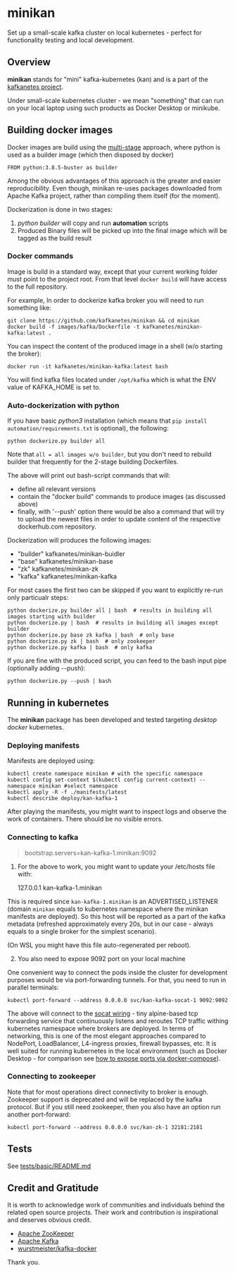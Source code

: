 # minikan

Set up a small-scale kafka cluster on local kubernetes - perfect for functionality testing and local development.

## Overview

**minikan** stands for "mini" kafka-kubernetes (kan) and is a part of the [kafkanetes project](https://github.com/kafkanetes/).

Under small-scale kubernetes cluster - we mean "something" that can run on your local laptop using such products as Docker Desktop or minikube.

## Building docker images

Docker images are build using the [multi-stage](https://docs.docker.com/develop/develop-images/multistage-build/) approach, where python is used as a builder image (which then disposed by docker)

	FROM python:3.8.5-buster as builder
	
Among the obvious advantages of this approach is the greater and easier reproducibility. Even though, minikan re-uses packages downloaded from Apache Kafka project, rather than compiling them itself (for the moment).

Dockerization is done in two stages:

1. *python builder* will copy and run **automation** scripts
2. Produced Binary files will be picked up into the final image which will be tagged as the build result


### Docker commands

Image is build in a standard way, except that your current working folder must point to the project root. From that level `docker build` will have access to the full repository.

For example, In order to dockerize kafka broker you will need to run something like:
	
	git clone https://github.com/kafkanetes/minikan && cd minikan
	docker build -f images/kafka/Dockerfile -t kafkanetes/minikan-kafka:latest .

You can inspect the content of the produced image in a shell (w/o starting the broker):
	
	docker run -it kafkanetes/minikan-kafka:latest bash

You will find kafka files located under `/opt/kafka` which is what the ENV value of KAFKA_HOME is set to.

### Auto-dockerization with python

If you have basic *python3* installation (which means that `pip install automation/requirements.txt` is optional), the following:

	python dockerize.py builder all

Note that  `all = all images w/o builder`, but you don't need to rebuild builder that frequently for the 2-stage building Dockerfiles.

The above will print out bash-script commands that will:

- define all relevant versions
- contain the "docker build" commands to produce images (as discussed above)
- finally, with '--push' option there would be also a command that will try to upload the newest files in order to update content of the respective dockerhub.com repository.

Dockerization will produces the following images:

 - "builder" kafkanetes/minikan-buidler
 - "base" kafkanetes/minikan-base
 - "zk" kafkanetes/minikan-zk
 - "kafka" kafkanetes/minikan-kafka

For most cases the first two can be skipped if you want to explicitly re-run only particualr steps:

	python dockerize.py builder all | bash  # results in building all images starting with builder
	python dockerize.py | bash  # results in building all images except builder
	python dockerize.py base zk kafka | bash  # only base
	python dockerize.py zk | bash  # only zookeeper
	python dockerize.py kafka | bash  # only kafka

If you are fine with the produced script, you can feed to the bash input pipe (optionally adding --push):

	python dockerize.py --push | bash

## Running in kubernetes

The **minikan** package has been developed and tested targeting *desktop docker* kubernetes.

### Deploying manifests

Manifests are deployed using:

	kubectl create namespace minikan # with the specific namespace
	kubectl config set-context $(kubectl config current-context) --namespace minikan #select namespace
	kubectl apply -R -f ./manifests/latest
	kubectl describe deploy/kan-kafka-1 

After playing the manifests, you might want to inspect logs and observe the work of containers. There should be no visible errors.

### Connecting to kafka

> bootstrap.servers=kan-kafka-1.minikan:9092

1. For the above to work, you might want to update your /etc/hosts file with:

	127.0.0.1       kan-kafka-1.minikan

This is required since `kan-kafka-1.minikan` is an ADVERTISED_LISTENER (domain `minikan` equals to kubernetes namespace where the minikan manifests are deployed). So this host will be reported as a part of the kafka metadata (refreshed approximately every 20s, but in our case - always equals to a single broker for the simplest scenario).

(On WSL you might have this file auto-regenerated per reboot).

2. You also need to expose 9092 port on your local machine

One convenient way to connect the pods inside the cluster for development purposes would be via port-forwarding tunnels. For that,
you need to run in parallel terminals:

	kubectl port-forward --address 0.0.0.0 svc/kan-kafka-socat-1 9092:9092

The above will connect to the [socat wiring](https://hub.docker.com/r/alpine/socat/) - tiny alpine-based tcp forwarding service that continuously listens and reroutes TCP traffic withing kubernetes namespace where brokers are deployed. In terms of networking, this is one of the most elegant approaches compared to NodePort, LoadBalancer, L4-ingress proxies, firewall bypasses, etc. It is well suited for running kubernetes in the local environment (such as Docker Desktop - for comparison see [how to expose ports via docker-compose](https://techcommunity.microsoft.com/t5/windows-dev-appconsult/first-steps-with-docker-and-kubernetes-introduction/ba-p/357525)).


### Connecting to zookeeper

Note that for most operations direct connectivity to broker is enough. Zookeeper support is deprecated and will be replaced by the kafka protocol.
But if you still need zookeeper, then you also have an option run another port-forward:

	kubectl port-forward --address 0.0.0.0 svc/kan-zk-1 32181:2181


## Tests

See [tests/basic/README.md](tests/basic/README.md)


## Credit and Gratitude

It is worth to acknowledge work of communities and individuals behind the related open source projects. Their work and contribution is inspirational and deserves obvious credit.

- [Apache ZooKeeper](https://zookeeper.apache.org/)
- [Apache Kafka](https://kafka.apache.org/)
- [wurstmeister/kafka-docker](https://github.com/wurstmeister/kafka-docker/)

Thank you.